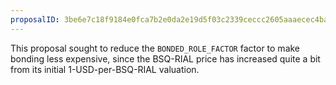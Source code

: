 ```yaml
---
proposalID: 3be6e7c18f9184e0fca7b2e0da2e19d5f03c2339ceccc2605aaaecec4ba3694b
---
```


This proposal sought to reduce the `BONDED_ROLE_FACTOR` factor to make bonding less expensive, since the BSQ-RIAL price has increased quite a bit from its initial 1-USD-per-BSQ-RIAL valuation.
